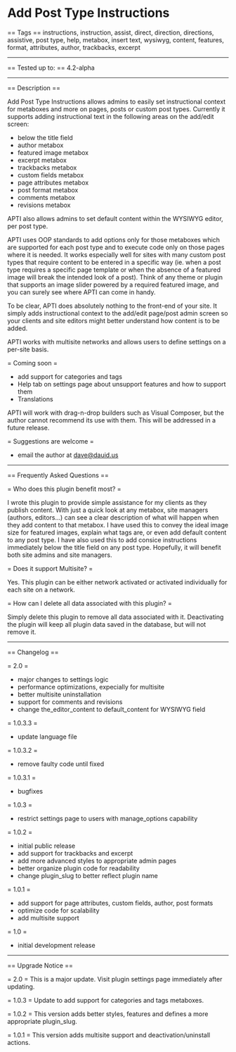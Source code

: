 Add Post Type Instructions
============================

== Tags ==
instructions, instruction, assist, direct, direction, directions, assistive, post type, help, metabox, insert text, wysiwyg, content, features, format, attributes, author, trackbacks, excerpt

** **

== Tested up to: ==
4.2-alpha

** **

== Description ==

Add Post Type Instructions allows admins to easily set instructional context for metaboxes and more on pages, posts or custom post types.  Currently it supports adding instructional text in the following areas on the add/edit screen:
* below the title field
* author metabox
* featured image metabox
* excerpt metabox
* trackbacks metabox
* custom fields metabox
* page attributes metabox
* post format metabox
* comments metabox
* revisions metabox

APTI also allows admins to set default content within the WYSIWYG editor, per post type.

APTI uses OOP standards to add options only for those metaboxes which are supported for each post type and to execute code only on those pages where it is needed.  It works especially well for sites with many custom post types that require content to be entered in a specific way (ie. when a post type requires a specific page template or when the absence of a featured image will break the intended look of a post).  Think of any theme or plugin that supports an image slider powered by a required featured image, and you can surely see where APTI can come in handy.

To be clear, APTI does absolutely nothing to the front-end of your site.  It simply adds instructional context to the add/edit page/post admin screen so your clients and site editors might better understand how content is to be added.

APTI works with multisite networks and allows users to define settings on a per-site basis.

= Coming soon =
* add support for categories and tags
* Help tab on settings page about unsupport features and how to support them
* Translations

APTI will work with drag-n-drop builders such as Visual Composer, but the author cannot recommend its use with them.  This will be addressed in a future release.

= Suggestions are welcome =
* email the author at dave@dauid.us

** **

== Frequently Asked Questions ==

= Who does this plugin benefit most? =

I wrote this plugin to provide simple assistance for my clients as they publish content.  With just a quick look at any metabox, site managers (authors, editors...) can see a clear description of what will happen when they add content to that metabox.  I have used this to convey the ideal image size for featured images, explain what tags are, or even add default content to any post type.  I have also used this to add consice instructions immediately below the title field on any post type.  Hopefully, it will benefit both site admins and site managers.

= Does it support Multisite? =

Yes.  This plugin can be either network activated or activated individually for each site on a network.

= How can I delete all data associated with this plugin? =

Simply delete this plugin to remove all data associated with it.  Deactivating the plugin will keep all plugin data saved in the database, but will not remove it.

** **

== Changelog ==

= 2.0 =
* major changes to settings logic
* performance optimizations, expecially for multisite
* better multisite uninstallation
* support for comments and revisions
* change the_editor_content to default_content for WYSIWYG field

= 1.0.3.3 =
* update language file

= 1.0.3.2 =
* remove faulty code until fixed

= 1.0.3.1 =
* bugfixes

= 1.0.3 =
* restrict settings page to users with manage_options capability

= 1.0.2 =
* initial public release
* add support for trackbacks and excerpt
* add more advanced styles to appropriate admin pages
* better organize plugin code for readability
* change plugin_slug to better reflect plugin name

= 1.0.1 =
* add support for page attributes, custom fields, author, post formats
* optimize code for scalability
* add multisite support

= 1.0 =
* initial development release

** **

== Upgrade Notice ==

= 2.0 =
This is a major update. Visit plugin settings page immediately after updating.

= 1.0.3 =
Update to add support for categories and tags metaboxes.

= 1.0.2 =
This version adds better styles, features and defines a more appropriate plugin_slug.

= 1.0.1 =
This version adds multisite support and deactivation/uninstall actions.

